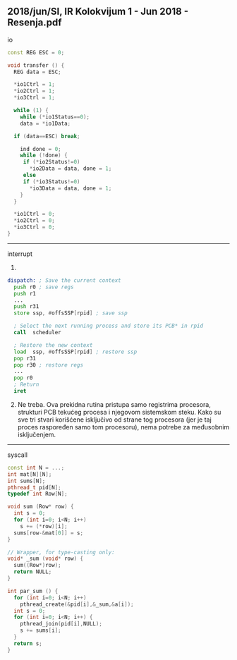 2018/jun/SI, IR Kolokvijum 1 - Jun 2018 - Resenja.pdf
--------------------------------------------------------------------------------
io

```cpp
const REG ESC = 0;

void transfer () {
  REG data = ESC;

  *io1Ctrl = 1;
  *io2Ctrl = 1;
  *io3Ctrl = 1;

  while (1) {
    while (*io1Status==0);
    data = *io1Data;

  if (data==ESC) break;

    ind done = 0;
    while (!done) {
     if (*io2Status!=0)
       *io2Data = data, done = 1;
     else
     if (*io3Status!=0)
       *io3Data = data, done = 1;
    }
  }

  *io1Ctrl = 0;
  *io2Ctrl = 0;
  *io3Ctrl = 0;
}
```
--------------------------------------------------------------------------------
interrupt

1. 
```asm
dispatch: ; Save the current context
  push r0 ; save regs
  push r1
  ...
  push r31
  store ssp, #offsSSP[rpid] ; save ssp

  ; Select the next running process and store its PCB* in rpid
  call  scheduler

  ; Restore the new context
  load  ssp, #offsSSP[rpid] ; restore ssp
  pop r31
  pop r30 ; restore regs
  ...
  pop r0
  ; Return
  iret
```
2.  Ne  treba.  Ova  prekidna  rutina  pristupa  samo  registrima  procesora,  strukturi  PCB
tekućeg procesa i njegovom sistemskom steku. Kako su sve tri stvari korišćene isključivo od
strane tog procesora (jer je taj proces raspoređen samo tom procesoru), nema potrebe za
međusobnim isključenjem.

--------------------------------------------------------------------------------
syscall
```cpp
const int N = ...;
int mat[N][N];
int sums[N];
pthread_t pid[N];
typedef int Row[N];

void sum (Row* row) {
  int s = 0;
  for (int i=0; i<N; i++)
    s += (*row)[i];
  sums[row-&mat[0]] = s;
}

// Wrapper, for type-casting only:
void* _sum (void* row) {
  sum((Row*)row);
  return NULL;
}

int par_sum () {
  for (int i=0; i<N; i++)
    pthread_create(&pid[i],&_sum,&a[i]);
  int s = 0;
  for (int i=0; i<N; i++) {
    pthread_join(pid[i],NULL);
    s += sums[i];
  }
  return s;
}
```